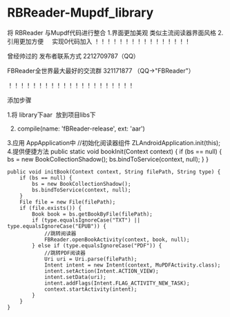# RBReader-Mupdf_library
将 RBReader 与Mupdf代码进行整合
1.界面更加美观 
      类似主流阅读器界面风格
2.引用更加方便 
      实现0代码加入
！！！！！！！！！！！！！！！！

曾经帅过的 发布者联系方式  2212709787（QQ）

FBReader全世界最大最好的交流群  321171877 （QQ->"FBReader"）

！！！！！！！！！！！！！！！！！！！！！

添加步骤

1.将 library下aar  放到项目libs下

2. compile(name: 'fBReader-release', ext: 'aar')

3.应用 AppApplication中 
  //初始化阅读器组件
        ZLAndroidApplication.init(this);
4.提供便捷方法
    public static void bookInit(Context context) {
        if (bs == null) {
            bs = new BookCollectionShadow();
            bs.bindToService(context, null);
        }
    }

    public void initBook(Context context, String filePath, String type) {
        if (bs == null) {
            bs = new BookCollectionShadow();
            bs.bindToService(context, null);
        }
        File file = new File(filePath);
        if (file.exists()) {
            Book book = bs.getBookByFile(filePath);
            if (type.equalsIgnoreCase("TXT") || type.equalsIgnoreCase("EPUB")) {
                //跳转阅读器
                FBReader.openBookActivity(context, book, null);
            } else if (type.equalsIgnoreCase("PDF")) {
                //跳转PDF阅读器
                Uri uri = Uri.parse(filePath);
                Intent intent = new Intent(context, MuPDFActivity.class);
                intent.setAction(Intent.ACTION_VIEW);
                intent.setData(uri);
                intent.addFlags(Intent.FLAG_ACTIVITY_NEW_TASK);
                context.startActivity(intent);
            }
        }
    }
    
